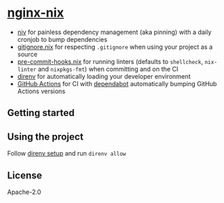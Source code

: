 # [nginx-nix](#)

- [niv](https://github.com/nmattia/niv) for painless dependency management (aka pinning) with a daily cronjob to bump dependencies
- [gitignore.nix](https://github.com/hercules-ci/gitignore.nix) for respecting `.gitignore` when using your project as a source
- [pre-commit-hooks.nix](https://github.com/cachix/pre-commit-hooks.nix) for running linters (defaults to `shellcheck`, `nix-linter` and `nixpkgs-fmt`) when committing and on the CI
- [direnv](https://direnv.net/) for automatically loading your developer environment
- [GitHub Actions](https://github.com/features/actions) for CI with [dependabot](https://dependabot.com/) automatically bumping GitHub Actions versions

## Getting started



## Using the project

Follow [direnv setup](https://nix.dev/tutorials/declarative-and-reproducible-developer-environments.html#direnv-automatically-activating-the-environment-on-directory-change) and run `direnv allow`

## License 

Apache-2.0
